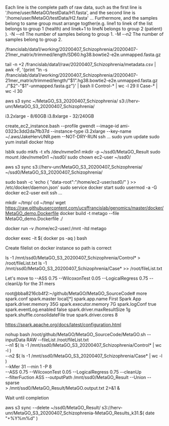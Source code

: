 
Each line is the complete path of raw data, such as the first line is '/home/user/MetaGO/testData/H1.fasta', and the second line is '/home/user/MetaGO/testData/H2.fasta' ... Furthermore, and the samples belong to same group must arrange togther(e.g. line1 to linek of the list belongs to group 1 (health) and linek+1 to lineN belongs to group 2 (patient) ).
-N	--n1	The number of samples belong to group 1.
-M	--n2	The number of samples belong to group 2.


/francislab/data1/working/20200407_Schizophrenia/20200407-21mer_matrix/trimmed/length/SD60.hg38.bowtie2-e2e.unmapped.fasta.gz

tail -n +2 /francislab/data1/raw/20200407_Schizophrenia/metadata.csv | awk -F, '{print "ln -s /francislab/data1/working/20200407_Schizophrenia/20200407-21mer_matrix/trimmed/length/"$1".hg38.bowtie2-e2e.unmapped.fasta.gz ./"$2"-"$1"-unmapped.fasta.gz"}' | bash
ll Control-* | wc -l
29
ll Case-* | wc -l
30

aws s3 sync ~/MetaGO_S3_20200407_Schizophrenia/ s3://herv-unr/MetaGO_S3_20200407_Schizophrenia/


i3.2xlarge - 8/60GB
i3.8xlarge - 32/240GB


create_ec2_instance.bash --profile gwendt --image-id ami-0323c3dd2da7fb37d --instance-type i3.2xlarge --key-name ~/.aws/JakeHervUNR.pem --NOT-DRY-RUN
ssh ...
sudo yum update
sudo yum install docker htop

lsblk
sudo mkfs -t xfs /dev/nvme0n1
mkdir -p ~/ssd0/MetaGO_Result
sudo mount /dev/nvme0n1 ~/ssd0/
sudo chown ec2-user ~/ssd0/


aws s3 sync s3://herv-unr/MetaGO_S3_20200407_Schizophrenia/ ~/ssd0/MetaGO_S3_20200407_Schizophrenia/ 


sudo bash -c 'echo { \"data-root\":\"/home/ec2-user/ssd0/\" } >> /etc/docker/daemon.json'
sudo service docker start
sudo usermod -a -G docker ec2-user
exit
ssh ...





mkdir ~/tmp/
cd ~/tmp/
wget https://raw.githubusercontent.com/ucsffrancislab/genomics/master/docker/MetaGO_demo.Dockerfile
docker build -t metago --file MetaGO_demo.Dockerfile ./


docker run -v /home/ec2-user/:/mnt -itd metago


docker exec -it $( docker ps -aq ) bash



Create filelist on docker instance so path is correct

ls -1 /mnt/ssd0/MetaGO_S3_20200407_Schizophrenia/Control* > /root/fileList.txt
ls -1 /mnt/ssd0/MetaGO_S3_20200407_Schizophrenia/Case*   >> /root/fileList.txt


Let's move to --ASS 0.75 --WilcoxonTest 0.05 --LogicalRegress 0.75 --cleanUp   for the 31 mers



root@bba8216cb4f2:~/github/MetaGO/MetaGO_SourceCode# more spark.conf 
spark.master		local[*]
spark.app.name		First Spark App
spark.driver.memory	35G
spark.executor.memory   7G
spark.logConf		true
spark.eventLog.enabled	false
spark.driver.maxResultSize  1g
spark.shuffle.consolidateFile true
spark.driver.cores      8

https://spark.apache.org/docs/latest/configuration.html

nohup bash /root/github/MetaGO/MetaGO_SourceCode/MetaGO.sh --inputData RAW --fileList /root/fileList.txt \
	--n1 $( ls -1 /mnt/ssd0/MetaGO_S3_20200407_Schizophrenia/Control* | wc -l ) \
	--n2 $( ls -1 /mnt/ssd0/MetaGO_S3_20200407_Schizophrenia/Case* | wc -l ) \
	--kMer 31 --min 1 -P 8 \
	--ASS 0.75 --WilcoxonTest 0.05 --LogicalRegress 0.75 --cleanUp \
	--filterFuction ASS --outputPath /mnt/ssd0/MetaGO_Result --Union --sparse \
	> /mnt/ssd0/MetaGO_Result/MetaGO.output.txt 2>&1 &



Wait until completion



aws s3 sync --delete ~/ssd0/MetaGO_Result/ s3://herv-unr/MetaGO_S3_20200407_Schizophrenia-MetaGO_Results_k31.$( date "+%Y%m%d" )


